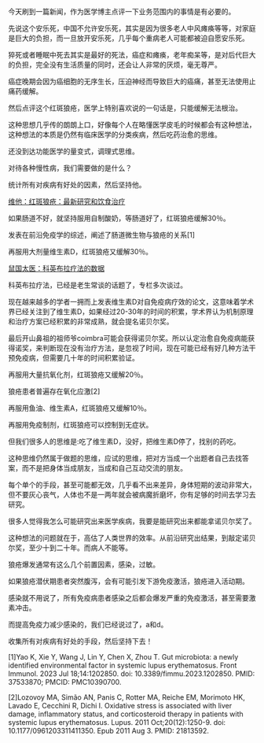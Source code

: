 今天刷到一篇新闻，作为医学博主点评一下业务范围内的事情是有必要的。

先说这个安乐死，中国不允许安乐死，其实是因为很多老人中风瘫痪等等，对家庭是巨大的负担，而一旦放开安乐死，几乎每个重病老人可能都被迫自愿安乐死。

猝死或者睡眠中死去其实是最好的死法，癌症和瘫痪，老年痴呆等，是对后代巨大的负担，完全没有生活质量的同时，还会让人非常的厌烦，毫无尊严。

癌症晚期会因为癌细胞的无序生长，压迫神经而导致巨大的癌痛，甚至无法使用止痛药缓解。

然后点评这个红斑狼疮，医学上特别喜欢说的一句话是，只能缓解无法根治。

这种思想几乎传的朗朗上口，好像每个人在略懂医学皮毛的时候都会有这种想法，这种想法的本质是仍然有临床医学的分类疾病，然后吃药治愈的思维。

还没到达功能医学的量变式，调理式思维。

对待各种慢性病，我们需要做的是什么？

统计所有对疾病有好处的因素，然后坚持他。

[维他：红斑狼疮：最新研究和饮食治疗](https://zhuanlan.zhihu.com/p/111180530?utm_psn=1833187764474097664)

如果肠道不好，就坚持服用自制酸奶，等肠道好了，红斑狼疮缓解30％。

发表在前沿免疫学的综述，阐述了肠道微生物与狼疮的关系[1]

再服用大剂量维生素D，红斑狼疮又缓解30％。

[鼠国太医：科英布拉疗法的数据](https://zhuanlan.zhihu.com/p/742693413?utm_psn=1833187589491912704)

科英布拉疗法，已经是老生常谈的话题了，专栏多次谈过。

现在越来越多的学者一拥而上发表维生素D对自免疫病疗效的论文，这意味着学术界已经关注到了维生素D，如果经过20-30年的时间的积累，学术界认为机制原理和治疗方案已经积累的非常成熟，就会提名诺贝尔奖。

最后开山鼻祖的祖师爷coimbra可能会获得诺贝尔奖。所以认定治愈自免疫病能获得诺奖，来判断现在没有治疗方法，是忽视了时间，现在可能已经有好几种方法干预免疫病，但需要几十年的时间积累验证。

再服用大量抗氧化剂，红斑狼疮又缓解20％。

狼疮患者普遍存在氧化应激[2]

再服用鱼油、维生素A，红斑狼疮又缓解10％。

再服用免疫制剂，红斑狼疮可以控制到无症状。

但我们很多人的思维是:吃了维生素D，没好，把维生素D停了，找别的药吃。

这种思维仍然属于做题的思维，应试的思维，把对方当成一个出题者自己去找答案，而不是把身体当成朋友，当成和自己互动交流的朋友。

每个单个的手段，甚至可能都无效，几乎看不出来差异，身体短期的波动非常大，但不要灰心丧气，人体也不是一两年就会被病魔折磨坏，你有足够的时间去学习去研究。

很多人觉得我怎么可能研究出来医学疾病，我要是能研究出来都能拿诺贝尔奖了。

这种想法的问题就在于，高估了人类世界的效率。从前沿研究出结果，到敲定诺贝尔奖，至少十到二十年。而病人不能等。

狼疮爆发通常有这么几个前置因素，感染，过敏。

如果狼疮潜伏期患者突然腹泻，会有可能引发下游免疫激活，狼疮进入活动期。

感染就不用说了，所有免疫病患者感染之后都会爆发严重的免疫激活，甚至需要激素冲击。

而提高免疫力减少感染的，我们已经说过了，a和d。

收集所有对疾病有好处的手段，然后坚持下去！

[1]Yao K, Xie Y, Wang J, Lin Y, Chen X, Zhou T. Gut microbiota: a newly identified environmental factor in systemic lupus erythematosus. Front Immunol. 2023 Jul 18;14:1202850. doi: 10.3389/fimmu.2023.1202850. PMID: 37533870; PMCID: PMC10390700.

[2]Lozovoy MA, Simão AN, Panis C, Rotter MA, Reiche EM, Morimoto HK, Lavado E, Cecchini R, Dichi I. Oxidative stress is associated with liver damage, inflammatory status, and corticosteroid therapy in patients with systemic lupus erythematosus. Lupus. 2011 Oct;20(12):1250-9. doi: 10.1177/0961203311411350. Epub 2011 Aug 3. PMID: 21813592.

